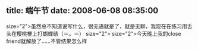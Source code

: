 title: 端午节
date: 2008-06-08 08:35:00
---

 size="2">虽然总不知道说写什么，很无语就是了，就是无聊，我现在在练习用舌头在樱桃梗上打蝴蝶结（＝。＝）  size="2">   size="2">今天晚上我的close friend就解放了……不管结果怎么样

